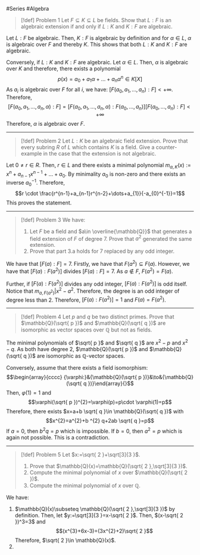 #Series #Algebra 

> [!def] Problem 1
> Let $F\subseteq K\subseteq L$ be fields. Show that $L:F$ is an algebraic extension if and only if $L:K$ and $K:F$ are algebraic.

Let $L:F$ be algebraic. Then, $K:F$ is algebraic by definition and for $\alpha\in L$, $\alpha$ is algebraic over $F$ and thereby $K$. This shows that both $L:K$ and $K:F$ are algebraic.

Conversely, if $L:K$ and $K:F$ are algebraic. Let $\alpha\in L$. Then, $\alpha$ is algebraic over $K$ and therefore, there exists a polynomial $$p(x)=a_{0}+a_{1}\alpha+\dots+a_{n}\alpha^n\in K[X]$$As $a_{i}$ is algebraic over $F$ for all $i$, we have: $[F(a_{0},a_{1},\dots,a_{n}):F]<+\infty$. Therefore, $$[F(a_{0},a_{1},\dots,a_{n},\alpha):F]=[F(a_{0},a_{1},\dots,a_{n},\alpha):F(a_{0},\dots,a_{n})][F(a_{0},\dots ,a_{n}):F]<+\infty$$Therefore, $\alpha$ is algebraic over $F$.

---
> [!def] Problem 2
> Let $L:K$ be an algebraic field extension. Prove that every subring $R$ of $L$ which contains $K$ is a field. Give a counter-example in the case that the extension is not algebraic.

Let $0\neq r\in R$. Then, $r\in L$ and there exists a minimal polynomial $m_{\alpha,K}(x):=x^n+a_{n-1}x^{n-1}+\dots+a_{0}$. By minimality $a_{0}$ is non-zero and there exists an inverse $a_{0}^{-1}$. Therefore, $$r \cdot \frac{r^{n-1}+a_{n-1}r^{n-2}+\dots+a_{1}}{-a_{0}^{-1}}=1$$ This proves the statement.

---
> [!def] Problem 3
> We have: 
> 1. Let $F$ be a field and $a\in \overline{\mathbb{Q}}$ that generates a field extension of $F$ of degree $7$. Prove that $a^{2}$ generated the same extension.
> 2. Prove that part 3.a holds for $7$ replaced by any odd integer.

We have that $[F(a):F]=7$. Firstly, we have that $F(a^{2})\subseteq F(a)$. However, we have that $[F(a):F(a^{2})]$ divides $[F(a):F]=7$. As $a\notin F$, $F(a^{2})=F(a)$.

Further, if $[F(a):F(a^{2})]$ divides any odd integer, $[F(a):F(a^{2})]$ is odd itself. Notice that $m_{a,F(a^{2})}|x^{2}-a^{2}$. Therefore, the degree is an odd integer of degree less than $2$. Therefore, $[F(a):F(a^{2})]=1$ and $F(a)=F(a^{2})$.

---
> [!def] Problem 4
> Let $p$ and $q$ be two distinct primes. Prove that $\mathbb{Q}(\sqrt{ p })$ and $\mathbb{Q}(\sqrt{ q })$ are isomorphic as vector spaces over $\mathbb{Q}$ but not as fields.

The minimal polynomials of $\sqrt{ p }$ and $\sqrt{ q }$ are $x^{2}-p$ and $x^{2}-q$. As both have degree 2, $\mathbb{Q}(\sqrt{ p })$ and $\mathbb{Q}(\sqrt{ q })$ are isomorphic as $\mathbb{Q}$-vector spaces.

Conversely, assume that there exists a field isomorphism: $$\begin{array}{cccc} {\varphi:}&{\mathbb{Q}(\sqrt{ p })}&\to&{\mathbb{Q}(\sqrt{ q })}\end{array}{}$$Then, $\varphi(1)=1$ and $$\varphi(\sqrt{ p })^{2}=\varphi(p)=p\cdot \varphi(1)=p$$Therefore, there exists $x=a+b \sqrt{ q }\in \mathbb{Q}(\sqrt{ q })$ with $$x^{2}=a^{2}+b ^{2} q+2ab \sqrt{ q }=p$$If $a=0$, then $b ^{2}q=p$ which is impossible. If $b=0$, then $a^{2}=p$ which is again not possible. This is a contradiction.

---
> [!def] Problem 5
> Let $x:=\sqrt{ 2 }+\sqrt[3]{3  }$. 
> 1. Prove that $\mathbb{Q}(x)=\mathbb{Q}(\sqrt{ 2 },\sqrt[3]{3  })$.
> 2. Compute the minimal polynomial of $x$ over $\mathbb{Q}(\sqrt{ 2 })$.
> 3. Compute the minimal polynomial of $x$ over $\mathbb{Q}$.

We have: 
1. $\mathbb{Q}(x)\subseteq \mathbb{Q}(\sqrt{ 2 },\sqrt[3]{3  })$ by definition. Then, let $y:=\sqrt[3]{3  }=x-\sqrt{ 2 }$. Then, $(x-\sqrt{ 2 })^3=3$ and $$(x^{3}+6x-3)=(3x^{2}+2)\sqrt{ 2 }$$Therefore, $\sqrt{ 2 }\in \mathbb{Q}(x)$.
2. 